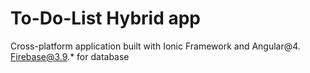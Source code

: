 # To-Do-List Hybrid app

Cross-platform application built with Ionic Framework and Angular@4.
Firebase@3.9.* for database
